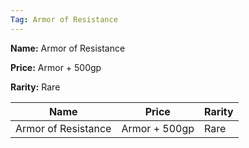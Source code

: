 ```yaml
---
Tag: Armor of Resistance
---
```


**Name:** Armor of Resistance

**Price:** Armor + 500gp

**Rarity:** Rare

| Name     | Price     | Rarity     |
| -------- | --------- | ---------- |
| Armor of Resistance | Armor + 500gp | Rare |
